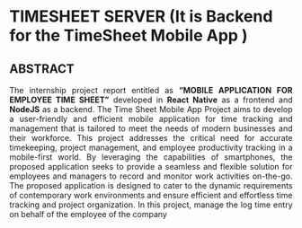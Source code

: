 
 # TIMESHEET SERVER (It is Backend for the TimeSheet Mobile App )

 ## ABSTRACT
 <p align="justify">The internship project report entitled as <strong>“MOBILE APPLICATION FOR EMPLOYEE TIME SHEET”</strong> developed in <strong>React Native</strong> as a frontend and <strong>NodeJS</strong> as a backend. The Time Sheet Mobile App Project aims to develop a user-friendly and efficient mobile application for time tracking and management that is tailored to meet the needs of modern businesses and their workforce. This project addresses the critical need for accurate timekeeping, project management, and employee productivity tracking in a mobile-first world. By leveraging the capabilities of smartphones, the proposed application seeks to provide a seamless and flexible solution for employees and managers to record and monitor work activities on-the-go. The proposed application is designed to cater to the dynamic requirements of contemporary work environments and ensure efficient and effortless time tracking and project organization. In this project, manage the log time entry on behalf of the employee of the company</p>

